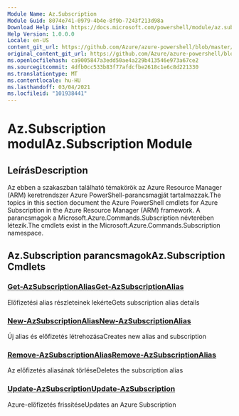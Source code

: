 ```yaml
---
Module Name: Az.Subscription
Module Guid: 8074e741-0979-4b4e-8f9b-7243f213d98a
Download Help Link: https://docs.microsoft.com/powershell/module/az.subscription
Help Version: 1.0.0.0
Locale: en-US
content_git_url: https://github.com/Azure/azure-powershell/blob/master/src/Subscription/Subscription/help/Az.Subscription.md
original_content_git_url: https://github.com/Azure/azure-powershell/blob/master/src/Subscription/Subscription/help/Az.Subscription.md
ms.openlocfilehash: ca9005847a3edd50ae4a229b413546e973a67ce2
ms.sourcegitcommit: 4dfb0cc533b83f77afdcfbe2618c1e6c8d221330
ms.translationtype: MT
ms.contentlocale: hu-HU
ms.lasthandoff: 03/04/2021
ms.locfileid: "101938441"
---
```

# <span data-ttu-id="485bb-101">Az.Subscription modul</span><span class="sxs-lookup"><span data-stu-id="485bb-101">Az.Subscription Module</span></span>
## <span data-ttu-id="485bb-102">Leírás</span><span class="sxs-lookup"><span data-stu-id="485bb-102">Description</span></span>
<span data-ttu-id="485bb-103">Az ebben a szakaszban található témakörök az Azure Resource Manager (ARM) keretrendszer Azure PowerShell-parancsmagját tartalmazzak.</span><span class="sxs-lookup"><span data-stu-id="485bb-103">The topics in this section document the Azure PowerShell cmdlets for Azure Subscription in the Azure Resource Manager (ARM) framework.</span></span> <span data-ttu-id="485bb-104">A parancsmagok a Microsoft.Azure.Commands.Subscription névterében létezik.</span><span class="sxs-lookup"><span data-stu-id="485bb-104">The cmdlets exist in the Microsoft.Azure.Commands.Subscription namespace.</span></span>

## <span data-ttu-id="485bb-105">Az.Subscription parancsmagok</span><span class="sxs-lookup"><span data-stu-id="485bb-105">Az.Subscription Cmdlets</span></span>
### [<span data-ttu-id="485bb-106">Get-AzSubscriptionAlias</span><span class="sxs-lookup"><span data-stu-id="485bb-106">Get-AzSubscriptionAlias</span></span>](Get-AzSubscriptionAlias.md)
<span data-ttu-id="485bb-107">Előfizetési alias részleteinek lekérte</span><span class="sxs-lookup"><span data-stu-id="485bb-107">Gets subscription alias details</span></span>

### [<span data-ttu-id="485bb-108">New-AzSubscriptionAlias</span><span class="sxs-lookup"><span data-stu-id="485bb-108">New-AzSubscriptionAlias</span></span>](New-AzSubscriptionAlias.md)
<span data-ttu-id="485bb-109">Új alias és előfizetés létrehozása</span><span class="sxs-lookup"><span data-stu-id="485bb-109">Creates new alias and subscription</span></span>

### [<span data-ttu-id="485bb-110">Remove-AzSubscriptionAlias</span><span class="sxs-lookup"><span data-stu-id="485bb-110">Remove-AzSubscriptionAlias</span></span>](Remove-AzSubscriptionAlias.md)
<span data-ttu-id="485bb-111">Az előfizetés aliasának törlése</span><span class="sxs-lookup"><span data-stu-id="485bb-111">Deletes the subscription alias</span></span>

### [<span data-ttu-id="485bb-112">Update-AzSubscription</span><span class="sxs-lookup"><span data-stu-id="485bb-112">Update-AzSubscription</span></span>](Update-AzSubscription.md)
<span data-ttu-id="485bb-113">Azure-előfizetés frissítése</span><span class="sxs-lookup"><span data-stu-id="485bb-113">Updates an Azure Subscription</span></span>

